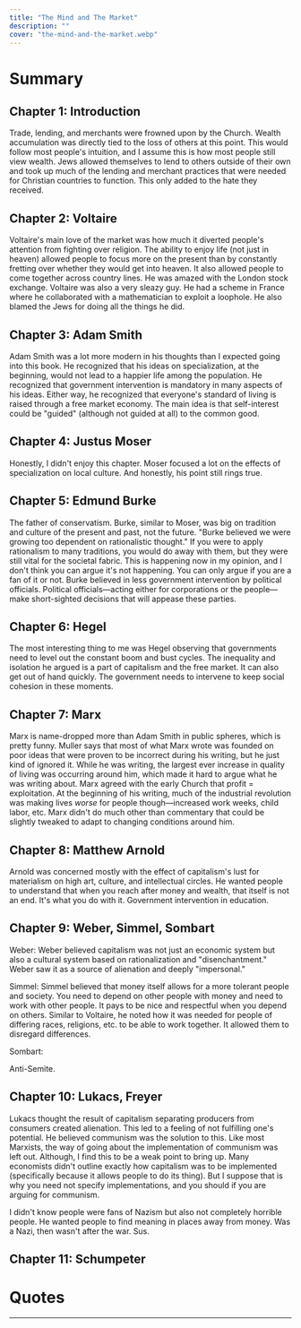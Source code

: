 ```yaml
---
title: "The Mind and The Market"
description: ""
cover: "the-mind-and-the-market.webp"
---
```



# Summary

## Chapter 1: Introduction

Trade, lending, and merchants were frowned upon by the Church. Wealth accumulation was directly tied to the loss of others at this point. This would follow most people's intuition, and I assume this is how most people still view wealth. Jews allowed themselves to lend to others outside of their own and took up much of the lending and merchant practices that were needed for Christian countries to function. This only added to the hate they received. 

## Chapter 2: Voltaire

Voltaire's main love of the market was how much it diverted people's attention from fighting over religion. The ability to enjoy life (not just in heaven) allowed people to focus more on the present than by constantly fretting over whether they would get into heaven. It also allowed people to come together across country lines. He was amazed with the London stock exchange. Voltaire was also a very sleazy guy. He had a scheme in France where he collaborated with a mathematician to exploit a loophole. He also blamed the Jews for doing all the things he did. 

## Chapter 3: Adam Smith

Adam Smith was a lot more modern in his thoughts than I expected going into this book. He recognized that his ideas on specialization, at the beginning, would not lead to a happier life among the population. He recognized that government intervention is mandatory in many aspects of his ideas. Either way, he recognized that everyone's standard of living is raised through a free market economy. The main idea is that self-interest could be "guided" (although not guided at all) to the common good. 

## Chapter 4: Justus Moser

Honestly, I didn't enjoy this chapter. Moser focused a lot on the effects of specialization on local culture. And honestly, his point still rings true. 

## Chapter 5: Edmund Burke

The father of conservatism. Burke, similar to Moser, was big on tradition and culture of the present and past, not the future. "Burke believed we were growing too dependent on rationalistic thought." If you were to apply rationalism to many traditions, you would do away with them, but they were still vital for the societal fabric. This is happening now in my opinion, and I don't think you can argue it's not happening. You can only argue if you are a fan of it or not. Burke believed in less government intervention by political officials. Political officials—acting either for corporations or the people—make short-sighted decisions that will appease these parties. 

## Chapter 6: Hegel

The most interesting thing to me was Hegel observing that governments need to level out the constant boom and bust cycles. The inequality and isolation he argued is a part of capitalism and the free market. It can also get out of hand quickly. The government needs to intervene to keep social cohesion in these moments. 

## Chapter 7: Marx

Marx is name-dropped more than Adam Smith in public spheres, which is pretty funny. Muller says that most of what Marx wrote was founded on poor ideas that were proven to be incorrect during his writing, but he just kind of ignored it. While he was writing, the largest ever increase in quality of living was occurring around him, which made it hard to argue what he was writing about. Marx agreed with the early Church that profit = exploitation. At the beginning of his writing, much of the industrial revolution was making lives *worse* for people though—increased work weeks, child labor, etc. Marx didn't do much other than commentary that could be slightly tweaked to adapt to changing conditions around him.

## Chapter 8: Matthew Arnold

Arnold was concerned mostly with the effect of capitalism's lust for materialism on high art, culture, and intellectual circles. He wanted people to understand that when you reach after money and wealth, that itself is not an end. It's what you do with it. Government intervention in education. 

## Chapter 9: Weber, Simmel, Sombart

Weber:
Weber believed capitalism was not just an economic system but also a cultural system based on rationalization and "disenchantment." Weber saw it as a source of alienation and deeply "impersonal."

Simmel:
Simmel believed that money itself allows for a more tolerant people and society. You need to depend on other people with money and need to work with other people. It pays to be nice and respectful when you depend on others. Similar to Voltaire, he noted how it was needed for people of differing races, religions, etc. to be able to work together. It allowed them to disregard differences.

Sombart:

Anti-Semite. 

## Chapter 10: Lukacs, Freyer

Lukacs thought the result of capitalism separating producers from consumers created alienation. This led to a feeling of not fulfilling one's potential. He believed communism was the solution to this. Like most Marxists, the way of going about the implementation of communism was left out. Although, I find this to be a weak point to bring up. Many economists didn't outline exactly how capitalism was to be implemented (specifically because it allows people to do its thing). But I suppose that is why you need not specify implementations, and you should if you are arguing for communism.

I didn't know people were fans of Nazism but also not completely horrible people. He wanted people to find meaning in places away from money. Was a Nazi, then wasn't after the war. Sus. 

## Chapter 11: Schumpeter




# Quotes

--- 
